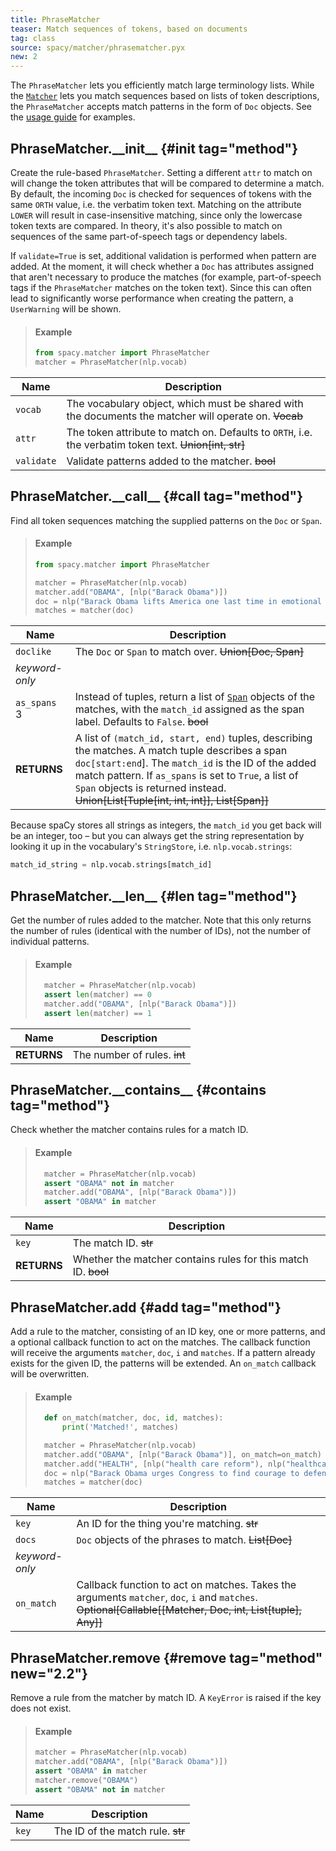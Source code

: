 ```yaml
---
title: PhraseMatcher
teaser: Match sequences of tokens, based on documents
tag: class
source: spacy/matcher/phrasematcher.pyx
new: 2
---
```


The `PhraseMatcher` lets you efficiently match large terminology lists. While
the [`Matcher`](/api/matcher) lets you match sequences based on lists of token
descriptions, the `PhraseMatcher` accepts match patterns in the form of `Doc`
objects. See the [usage guide](/usage/rule-based-matching#phrasematcher) for
examples.

## PhraseMatcher.\_\_init\_\_ {#init tag="method"}

Create the rule-based `PhraseMatcher`. Setting a different `attr` to match on
will change the token attributes that will be compared to determine a match. By
default, the incoming `Doc` is checked for sequences of tokens with the same
`ORTH` value, i.e. the verbatim token text. Matching on the attribute `LOWER`
will result in case-insensitive matching, since only the lowercase token texts
are compared. In theory, it's also possible to match on sequences of the same
part-of-speech tags or dependency labels.

If `validate=True` is set, additional validation is performed when pattern are
added. At the moment, it will check whether a `Doc` has attributes assigned that
aren't necessary to produce the matches (for example, part-of-speech tags if the
`PhraseMatcher` matches on the token text). Since this can often lead to
significantly worse performance when creating the pattern, a `UserWarning` will
be shown.

> #### Example
>
> ```python
> from spacy.matcher import PhraseMatcher
> matcher = PhraseMatcher(nlp.vocab)
> ```

| Name       | Description                                                                                            |
| ---------- | ------------------------------------------------------------------------------------------------------ |
| `vocab`    | The vocabulary object, which must be shared with the documents the matcher will operate on. ~~Vocab~~  |
| `attr`     | The token attribute to match on. Defaults to `ORTH`, i.e. the verbatim token text. ~~Union[int, str]~~ |
| `validate` | Validate patterns added to the matcher. ~~bool~~                                                       |

## PhraseMatcher.\_\_call\_\_ {#call tag="method"}

Find all token sequences matching the supplied patterns on the `Doc` or `Span`.

> #### Example
>
> ```python
> from spacy.matcher import PhraseMatcher
>
> matcher = PhraseMatcher(nlp.vocab)
> matcher.add("OBAMA", [nlp("Barack Obama")])
> doc = nlp("Barack Obama lifts America one last time in emotional farewell")
> matches = matcher(doc)
> ```

| Name                                  | Description                                                                                                                                                                                                                                                                                              |
| ------------------------------------- | -------------------------------------------------------------------------------------------------------------------------------------------------------------------------------------------------------------------------------------------------------------------------------------------------------- |
| `doclike`                             | The `Doc` or `Span` to match over. ~~Union[Doc, Span]~~                                                                                                                                                                                                                                                  |
| _keyword-only_                        |                                                                                                                                                                                                                                                                                                          |
| `as_spans` <Tag variant="new">3</Tag> | Instead of tuples, return a list of [`Span`](/api/span) objects of the matches, with the `match_id` assigned as the span label. Defaults to `False`. ~~bool~~                                                                                                                                            |
| **RETURNS**                           | A list of `(match_id, start, end)` tuples, describing the matches. A match tuple describes a span `doc[start:end`]. The `match_id` is the ID of the added match pattern. If `as_spans` is set to `True`, a list of `Span` objects is returned instead. ~~Union[List[Tuple[int, int, int]], List[Span]]~~ |

<Infobox title="Note on retrieving the string representation of the match_id" variant="warning">

Because spaCy stores all strings as integers, the `match_id` you get back will
be an integer, too – but you can always get the string representation by looking
it up in the vocabulary's `StringStore`, i.e. `nlp.vocab.strings`:

```python
match_id_string = nlp.vocab.strings[match_id]
```

</Infobox>

## PhraseMatcher.\_\_len\_\_ {#len tag="method"}

Get the number of rules added to the matcher. Note that this only returns the
number of rules (identical with the number of IDs), not the number of individual
patterns.

> #### Example
>
> ```python
>   matcher = PhraseMatcher(nlp.vocab)
>   assert len(matcher) == 0
>   matcher.add("OBAMA", [nlp("Barack Obama")])
>   assert len(matcher) == 1
> ```

| Name        | Description                  |
| ----------- | ---------------------------- |
| **RETURNS** | The number of rules. ~~int~~ |

## PhraseMatcher.\_\_contains\_\_ {#contains tag="method"}

Check whether the matcher contains rules for a match ID.

> #### Example
>
> ```python
>   matcher = PhraseMatcher(nlp.vocab)
>   assert "OBAMA" not in matcher
>   matcher.add("OBAMA", [nlp("Barack Obama")])
>   assert "OBAMA" in matcher
> ```

| Name        | Description                                                    |
| ----------- | -------------------------------------------------------------- |
| `key`       | The match ID. ~~str~~                                          |
| **RETURNS** | Whether the matcher contains rules for this match ID. ~~bool~~ |

## PhraseMatcher.add {#add tag="method"}

Add a rule to the matcher, consisting of an ID key, one or more patterns, and a
optional callback function to act on the matches. The callback function will
receive the arguments `matcher`, `doc`, `i` and `matches`. If a pattern already
exists for the given ID, the patterns will be extended. An `on_match` callback
will be overwritten.

> #### Example
>
> ```python
>   def on_match(matcher, doc, id, matches):
>       print('Matched!', matches)
>
>   matcher = PhraseMatcher(nlp.vocab)
>   matcher.add("OBAMA", [nlp("Barack Obama")], on_match=on_match)
>   matcher.add("HEALTH", [nlp("health care reform"), nlp("healthcare reform")], on_match=on_match)
>   doc = nlp("Barack Obama urges Congress to find courage to defend his healthcare reforms")
>   matches = matcher(doc)
> ```

| Name           | Description                                                                                                                                                |
| -------------- | ---------------------------------------------------------------------------------------------------------------------------------------------------------- |
| `key`          | An ID for the thing you're matching. ~~str~~                                                                                                               |
| `docs`         | `Doc` objects of the phrases to match. ~~List[Doc]~~                                                                                                       |
| _keyword-only_ |                                                                                                                                                            |
| `on_match`     | Callback function to act on matches. Takes the arguments `matcher`, `doc`, `i` and `matches`. ~~Optional[Callable[[Matcher, Doc, int, List[tuple], Any]]~~ |

## PhraseMatcher.remove {#remove tag="method" new="2.2"}

Remove a rule from the matcher by match ID. A `KeyError` is raised if the key
does not exist.

> #### Example
>
> ```python
> matcher = PhraseMatcher(nlp.vocab)
> matcher.add("OBAMA", [nlp("Barack Obama")])
> assert "OBAMA" in matcher
> matcher.remove("OBAMA")
> assert "OBAMA" not in matcher
> ```

| Name  | Description                       |
| ----- | --------------------------------- |
| `key` | The ID of the match rule. ~~str~~ |
